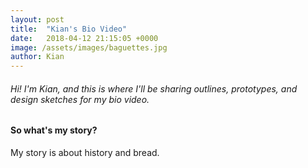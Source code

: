 ```yaml
---
layout: post
title:  "Kian's Bio Video"
date:   2018-04-12 21:15:05 +0000
image: /assets/images/baguettes.jpg
author: Kian
---
```

<div class="card-panel yellow accent-3">
   <h6>
      Hi! I'm Kian, and this is where I'll be sharing outlines, prototypes, and design sketches for my bio video.
   </h6>
</div>

<div class="card-panel light-green lighten-1">
   <div class="col s12 m2">
      <div>
         <h4 mclass="center-align" class="z-depth-5">So what's my story?</h4>
   <p>My story is about history and bread.</p>
      </div>
   </div>
</div>
            

